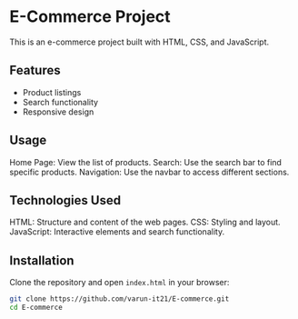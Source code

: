 # E-Commerce Project

This is an e-commerce project built with HTML, CSS, and JavaScript.

## Features

- Product listings
- Search functionality
- Responsive design

## Usage

Home Page: View the list of products.
Search: Use the search bar to find specific products.
Navigation: Use the navbar to access different sections.

## Technologies Used

HTML: Structure and content of the web pages.
CSS: Styling and layout.
JavaScript: Interactive elements and search functionality.

## Installation

Clone the repository and open `index.html` in your browser:

```bash
git clone https://github.com/varun-it21/E-commerce.git
cd E-commerce



